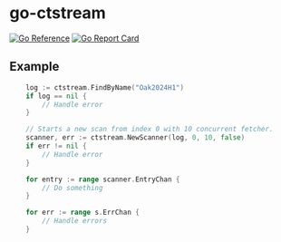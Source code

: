 # go-ctstream

[![Go Reference](https://pkg.go.dev/badge/github.com/elmasy-com/go-ctstream.svg)](https://pkg.go.dev/github.com/elmasy-com/go-ctstream)
[![Go Report Card](https://goreportcard.com/badge/github.com/elmasy-com/go-ctstream)](https://goreportcard.com/report/github.com/elmasy-com/go-ctstream)

## Example

```go
    log := ctstream.FindByName("Oak2024H1")
	if log == nil {
		// Handle error
	}

    // Starts a new scan from index 0 with 10 concurrent fetcher.
	scanner, err := ctstream.NewScanner(log, 0, 10, false)
	if err != nil {
		// Handle error
	}

	for entry := range scanner.EntryChan {
		// Do something
	}

	for err := range s.ErrChan {
		// Handle errors
	}
```